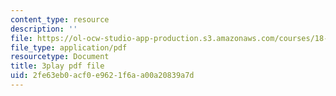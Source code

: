 ```yaml
---
content_type: resource
description: ''
file: https://ol-ocw-studio-app-production.s3.amazonaws.com/courses/18-03-differential-equations-spring-2010/2fe63eb0acf0e9621f6aa00a20839a7d_9KbpbBMThTE.pdf
file_type: application/pdf
resourcetype: Document
title: 3play pdf file
uid: 2fe63eb0-acf0-e962-1f6a-a00a20839a7d
---
```

